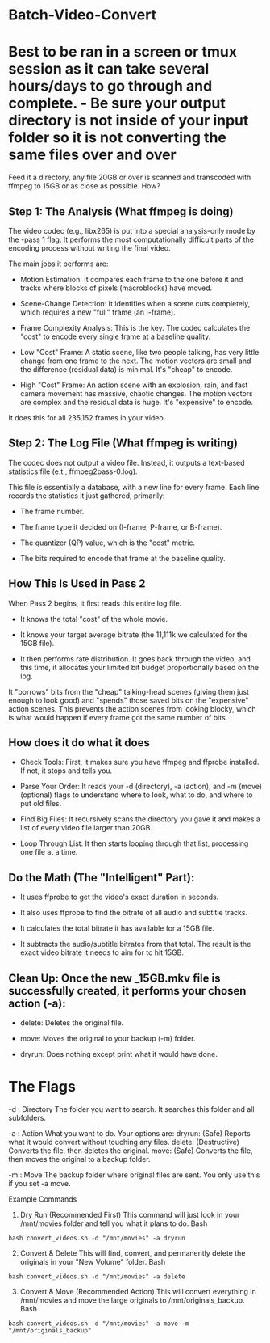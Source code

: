 # Batch-Video-Convert
# Best to be ran in a screen or tmux session as it can take several hours/days to go through and complete. - Be sure your output directory is not inside of your input folder so it is not converting the same files over and over

Feed it a directory, any file 20GB or over is scanned and transcoded with ffmpeg to 15GB or as close as possible. How? 

## Step 1: The Analysis (What ffmpeg is doing)

The video codec (e.g., libx265) is put into a special analysis-only mode by the -pass 1 flag. It performs the most computationally difficult parts of the encoding process without writing the final video.

The main jobs it performs are:

- Motion Estimation: It compares each frame to the one before it and tracks where blocks of pixels (macroblocks) have moved.

- Scene-Change Detection: It identifies when a scene cuts completely, which requires a new "full" frame (an I-frame).

- Frame Complexity Analysis: This is the key. The codec calculates the "cost" to encode every single frame at a baseline quality.

- Low "Cost" Frame: A static scene, like two people talking, has very little change from one frame to the next. The motion vectors are small and the difference (residual data) is minimal. It's "cheap" to encode.

- High "Cost" Frame: An action scene with an explosion, rain, and fast camera movement has massive, chaotic changes. The motion vectors are complex and the residual data is huge. It's "expensive" to encode.

It does this for all 235,152 frames in your video.

## Step 2: The Log File (What ffmpeg is writing)

The codec does not output a video file. Instead, it outputs a text-based statistics file (e.t., ffmpeg2pass-0.log).

This file is essentially a database, with a new line for every frame. Each line records the statistics it just gathered, primarily:

- The frame number.

- The frame type it decided on (I-frame, P-frame, or B-frame).

- The quantizer (QP) value, which is the "cost" metric.

- The bits required to encode that frame at the baseline quality.

## How This Is Used in Pass 2

When Pass 2 begins, it first reads this entire log file.

- It knows the total "cost" of the whole movie.

- It knows your target average bitrate (the 11,111k we calculated for the 15GB file).

- It then performs rate distribution. It goes back through the video, and this time, it allocates your limited bit budget proportionally based on the log.

It "borrows" bits from the "cheap" talking-head scenes (giving them just enough to look good) and "spends" those saved bits on the "expensive" action scenes. This prevents the action scenes from looking blocky, which is what would happen if every frame got the same number of bits.

## How does it do what it does
- Check Tools: First, it makes sure you have ffmpeg and ffprobe installed. If not, it stops and tells you.

- Parse Your Order: It reads your -d (directory), -a (action), and -m (move) (optional) flags to understand where to look, what to do, and where to put old files.

- Find Big Files: It recursively scans the directory you gave it and makes a list of every video file larger than 20GB.

- Loop Through List: It then starts looping through that list, processing one file at a time.

## Do the Math (The "Intelligent" Part):

- It uses ffprobe to get the video's exact duration in seconds.

- It also uses ffprobe to find the bitrate of all audio and subtitle tracks.

- It calculates the total bitrate it has available for a 15GB file.

- It subtracts the audio/subtitle bitrates from that total. The result is the exact video bitrate it needs to aim for to hit 15GB.

## Clean Up: Once the new _15GB.mkv file is successfully created, it performs your chosen action (-a):

- delete: Deletes the original file.

- move: Moves the original to your backup (-m) folder.

- dryrun: Does nothing except print what it would have done.

# The Flags

-d <path>: Directory
The folder you want to search. It searches this folder and all subfolders.

-a <action>: Action
What you want to do. Your options are:
dryrun: (Safe) Reports what it would convert without touching any files.
delete: (Destructive) Converts the file, then deletes the original.
move: (Safe) Converts the file, then moves the original to a backup folder.

-m <path>: Move
The backup folder where original files are sent. You only use this if you set -a move.

Example Commands

1. Dry Run (Recommended First) This command will just look in your /mnt/movies folder and tell you what it plans to do.
Bash

`bash convert_videos.sh -d "/mnt/movies" -a dryrun`

2. Convert & Delete This will find, convert, and permanently delete the originals in your "New Volume" folder.
Bash

`bash convert_videos.sh -d "/mnt/movies" -a delete`

3. Convert & Move (Recommended Action) This will convert everything in /mnt/movies and move the large originals to /mnt/originals_backup.
Bash

`bash convert_videos.sh -d "/mnt/movies" -a move -m "/mnt/originals_backup"`
